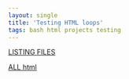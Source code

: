 ```yaml
---
layout: single
title: 'Testing HTML loops'
tags: bash html projects testing 
---
```


[LISTING FILES](https://danielcaraway.github.io/html/listing-files.html)


[ALL html](https://danielcaraway.github.io/html/IST736.html)


